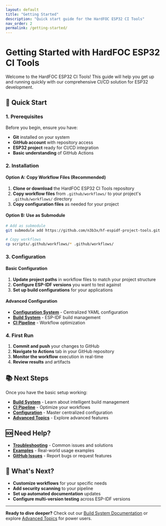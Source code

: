 ```yaml
---
layout: default
title: "Getting Started"
description: "Quick start guide for the HardFOC ESP32 CI Tools"
nav_order: 2
permalink: /getting-started/
---
```


# Getting Started with HardFOC ESP32 CI Tools

Welcome to the HardFOC ESP32 CI Tools! This guide will help you get up and running quickly with our comprehensive CI/CD solution for ESP32 development.

## 🚀 Quick Start

### 1. Prerequisites

Before you begin, ensure you have:

- **Git** installed on your system
- **GitHub account** with repository access
- **ESP32 project** ready for CI/CD integration
- **Basic understanding** of GitHub Actions

### 2. Installation

#### Option A: Copy Workflow Files (Recommended)

1. **Clone or download** the HardFOC ESP32 CI Tools repository
2. **Copy workflow files** from `.github/workflows/` to your project's `.github/workflows/` directory
3. **Copy configuration files** as needed for your project

#### Option B: Use as Submodule

```bash
# Add as submodule
git submodule add https://github.com/n3b3x/hf-espidf-project-tools.git scripts

# Copy workflows
cp scripts/.github/workflows/* .github/workflows/
```

### 3. Configuration

#### Basic Configuration

1. **Update project paths** in workflow files to match your project structure
2. **Configure ESP-IDF versions** you want to test against
3. **Set up build configurations** for your applications

#### Advanced Configuration

- **[Configuration System](configuration/)** - Centralized YAML configuration
- **[Build System](build-system/)** - ESP-IDF build management
- **[CI Pipeline](ci-pipeline/)** - Workflow optimization

### 4. First Run

1. **Commit and push** your changes to GitHub
2. **Navigate to Actions** tab in your GitHub repository
3. **Monitor the workflow** execution in real-time
4. **Review results** and artifacts

## 📚 Next Steps

Once you have the basic setup working:

- **[Build System](build-system/)** - Learn about intelligent build management
- **[CI Pipeline](ci-pipeline/)** - Optimize your workflows
- **[Configuration](configuration/)** - Master centralized configuration
- **[Advanced Topics](advanced/multi-version-idf/)** - Explore advanced features

## 🆘 Need Help?

- **[Troubleshooting](troubleshooting/)** - Common issues and solutions
- **[Examples](examples/)** - Real-world usage examples
- **[GitHub Issues](https://github.com/n3b3x/hf-espidf-project-tools/issues)** - Report bugs or request features

## 🎯 What's Next?

- **Customize workflows** for your specific needs
- **Add security scanning** to your pipeline
- **Set up automated documentation** updates
- **Configure multi-version testing** across ESP-IDF versions

---

**Ready to dive deeper?** Check out our [Build System Documentation](build-system/) or explore [Advanced Topics](advanced/multi-version-idf/) for power users.
